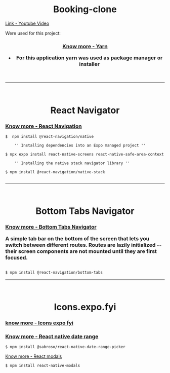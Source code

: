 <h1 align='center'>Booking-clone</h1>

[Link - Youtube Video](https://www.youtube.com/watch?v=3QcMq90iD5Q)

Were used for this project:

<h3 align="center">

[Know more - Yarn](https://classic.yarnpkg.com/lang/en/docs/install/#windows-stable)

- For this application yarn was used as package manager or installer

</h3>

<br>

---

<br>

<h1 align="center"> React Navigator

<h3>

[Know more - React Navigation](https://reactnavigation.org/docs/getting-started/)

</h3>

</h1>


```
$  npm install @react-navigation/native

    '' Installing dependencies into an Expo managed project ''

$ npx expo install react-native-screens react-native-safe-area-context

    '' Installing the native stack navigator library ''

$ npm install @react-navigation/native-stack


```

---

<br>

<h1 align="center"> Bottom Tabs Navigator</h1>

<h3>

[Know more - Bottom Tabs Navigator](https://reactnavigation.org/docs/bottom-tab-navigator/)

A simple tab bar on the bottom of the screen that lets you switch between different routes. 
Routes are lazily initialized -- their screen components are not mounted until they are first focused.

</h3>


```

$ npm install @react-navigation/bottom-tabs

```
---

<br>

<h1 align='center'> Icons.expo.fyi

<h3>

[know more - Icons expo fyi](https://icons.expo.fyi/)

</h3>

</h1>


<h3>

[Know more - React native date range]('https://www.npmjs.com/package/@sabroso/react-native-date-range-picker')


</h3>

```
$ npm install @sabroso/react-native-date-range-picker

```

[Know more - React modals](https://www.npmjs.com/package/react-native-modals)
```
$ npm install react-native-modals

```
